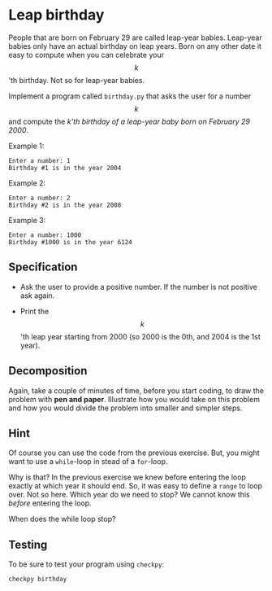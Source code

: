 # Leap birthday

People that are born on February 29 are called leap-year babies. Leap-year babies only have an actual birthday on leap years. Born on any other date it easy to compute when you can celebrate your $$k$$'th birthday. Not so for leap-year babies.

Implement a program called `birthday.py` that asks the user for a number $$k$$ and compute the *k'th birthday of a leap-year baby born on February 29 2000*.

Example 1:

	Enter a number: 1
	Birthday #1 is in the year 2004

Example 2:

	Enter a number: 2
	Birthday #2 is in the year 2008

Example 3:

	Enter a number: 1000
	Birthday #1000 is in the year 6124

## Specification

* Ask the user to provide a positive number. If the number is not positive ask again.

* Print the $$k$$'th leap year starting from 2000 (so 2000 is the 0th, and 2004 is the 1st year).

## Decomposition
Again, take a couple of minutes of time, before you start coding, to draw the problem with **pen and paper**. Illustrate how you would take on this problem and how you would divide the problem into smaller and simpler steps.

## Hint
Of course you can use the code from the previous exercise. But, you might want to use a `while`-loop in stead of a `for`-loop.

Why is that? In the previous exercise we knew before entering the loop exactly at which year it should end. So, it was easy to define a `range` to loop over. Not so here. Which year do we need to stop? We cannot know this *before* entering the loop.

When does the while loop stop?

## Testing

To be sure to test your program using `checkpy`:

	checkpy birthday
